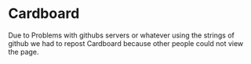 # Cardboard
Due to Problems with githubs servers or whatever using the strings of github we had to repost Cardboard because other people could not view the page.

